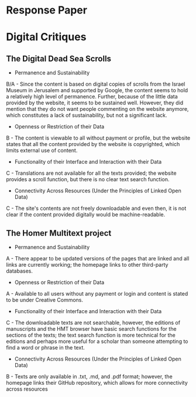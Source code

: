 # Response Paper

# Digital Critiques

## The Digital Dead Sea Scrolls

- Permanence and Sustainability

B/A - Since the content is based on digital copies of scrolls from the Israel Museum in Jerusalem and supported by Google, the content seems to hold a relatively high level of permanence. Further, because of the little data provided by the website, it seems to be sustained well. However, they did mention that they do not want people commenting on the website anymore, which constitutes a lack of sustainability, but not a significant lack. 

- Openness or Restriction of their Data

B - The content is viewable to all without payment or profile, but the website states that all the content provided by the website is copyrighted, which limits external use of content.

- Functionality of their Interface and Interaction with their Data

C - Translations are not available for all the texts provided; the website provides a scroll function, but there is no clear text search function. 

- Connectivity Across Resources (Under the Principles of Linked Open Data)

C - The site's contents are not freely downloadable and even then, it is not clear if the content provided digitally would be machine-readable. 

## The Homer Multitext project

- Permanence and Sustainability

A - There appear to be updated versions of the pages that are linked and all links are currently working; the homepage links to other third-party databases. 

- Openness or Restriction of their Data

A - Available to all users without any payment or login and content is stated to be under Creative Commons.

- Functionality of their Interface and Interaction with their Data

C - The downloadable texts are not searchable, however, the editions of manuscripts and the HMT browser have basic search functions for the sections of the texts; the text search function is more technical for the editions and perhaps more useful for a scholar than someone attempting to find a word or phrase in the text. 

- Connectivity Across Resources (Under the Principles of Linked Open Data)

B - Texts are only available in .txt, .md, and .pdf format; however, the homepage links their GitHub repository, which allows for more connectivity across resources 
